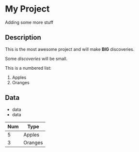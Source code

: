 # My Project
Adding some more stuff

## Description
This is the most awesome project
and will make **BIG** discoveries.

Some _discoveries_ will be small.

This is a numbered list:
1. Apples
2. Oranges

## Data
* data
* data

|Num|Type  
|---|--
| 5 |Apples
| 3 |Oranges
